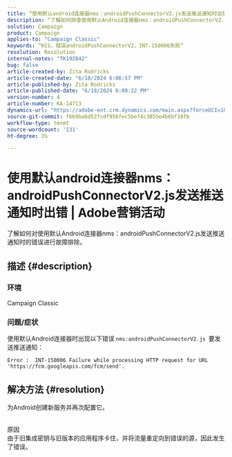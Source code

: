 ```yaml
---
title: “使用默认android连接器nms：androidPushConnectorV2.js发送推送通知时出错 | Adobe营销活动”
description: “了解如何排查使用默认Android连接器nms：androidPushConnectorV2.js发送推送通知时的错误。”
solution: Campaign
product: Campaign
applies-to: "Campaign Classic"
keywords: “KCS，错误androidPushConnectorV2，INT-150006失败”
resolution: Resolution
internal-notes: "TK192842"
bug: false
article-created-by: Zita Rodricks
article-created-date: "6/18/2024 6:06:57 PM"
article-published-by: Zita Rodricks
article-published-date: "6/18/2024 6:09:22 PM"
version-number: 4
article-number: KA-14713
dynamics-url: "https://adobe-ent.crm.dynamics.com/main.aspx?forceUCI=1&pagetype=entityrecord&etn=knowledgearticle&id=c2666a87-9d2d-ef11-840a-002248084fbb"
source-git-commit: f669ba6d52fcdf956fec5bef4c3855e4b6bf10fb
workflow-type: tm+mt
source-wordcount: '131'
ht-degree: 3%

---
```


# 使用默认android连接器nms：androidPushConnectorV2.js发送推送通知时出错 | Adobe营销活动


了解如何对使用默认Android连接器nms：androidPushConnectorV2.js发送推送通知时的错误进行故障排除。

## 描述 {#description}


### 环境

Campaign Classic

### 问题/症状

使用默认Android连接器时出现以下错误 `nms:androidPushConnectorV2.js `要发送推送通知：


```
Error :  INT-150006 Failure while processing HTTP request for URL 'https://fcm.googleapis.com/fcm/send'.
```



## 解决方法 {#resolution}


为Android创建新服务并再次配置它。


<br>原因<br>
由于旧集成密钥与旧版本的应用程序卡住，并将流量重定向到错误的源，因此发生了错误。
